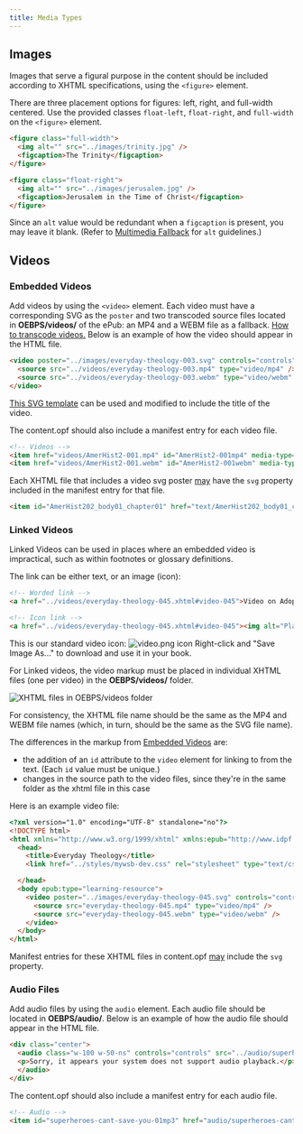 ```yaml
---
title: Media Types
---
```

## Images

Images that serve a figural purpose in the content should be included according to XHTML specifications, using the `<figure>` element.

There are three placement options for figures: left, right, and full-width centered. Use the provided classes `float-left`, `float-right`, and `full-width` on the `<figure>` element.

```html
<figure class="full-width">
  <img alt="" src="../images/trinity.jpg" />
  <figcaption>The Trinity</figcaption>
</figure>

<figure class="float-right">
  <img alt="" src="../images/jerusalem.jpg" />
  <figcaption>Jerusalem in the Time of Christ</figcaption>
</figure>
```

Since an `alt` value would be redundant when a `figcaption` is present, you may leave it blank. (Refer to [Multimedia Fallback](html_style.html#Multimedia-Fallback) for `alt` guidelines.)

## Videos

### Embedded Videos

Add videos by using the `<video>` element. Each video must have a corresponding SVG as the `poster` and two transcoded source files located in **OEBPS/videos/** of the ePub: an MP4 and a WEBM file as a fallback. [How to transcode videos.](https://github.com/bhdirect-ebooks/transcode-video/blob/main/README.md) Below is an example of how the video should appear in the HTML file.

```html
<video poster="../images/everyday-theology-003.svg" controls="controls" preload="none">
  <source src="../videos/everyday-theology-003.mp4" type="video/mp4" />
  <source src="../videos/everyday-theology-003.webm" type="video/webm" />
</video>
```

[This SVG template](https://drive.google.com/file/d/1zB15OlTyGdrKX_L42XjTBSeQJ2TzHK2M/view?usp=sharing) can be used and modified to include the title of the video.

The content.opf should also include a manifest entry for each video file.

```html
<!-- Videos -->
<item href="videos/AmerHist2-001.mp4" id="AmerHist2-001mp4" media-type="video/mp4" />
<item href="videos/AmerHist2-001.webm" id="AmerHist2-001webm" media-type="video/webm" />
```

Each XHTML file that includes a video svg poster [may](https://www.w3.org/publishing/epub3/epub-packages.html#sec-svg) have the `svg` property included in the manifest entry for that file.

```html
<item id="AmerHist202_body01_chapter01" href="text/AmerHist202_body01_chapter01.xhtml" media-type="application/xhtml+xml" properties="svg" />
```

### Linked Videos

Linked Videos can be used in places where an embedded video is impractical, such as within footnotes or glossary definitions.

The link can be either text, or an image (icon):

```html
<!-- Worded link -->
<a href="../videos/everyday-theology-045.xhtml#video-045">Video on Adoption</a>

<!-- Icon link -->
<a href="../videos/everyday-theology-045.xhtml#video-045"><img alt="Play Video" src="../images/video.png" /></a>
```

This is our standard video icon: ![video.png icon](/assets/images/uploads/video.png) Right-click and "Save Image As..." to download and use it in your book.

For Linked videos, the video markup must be placed in individual XHTML files (one per video) in the **OEBPS/videos/** folder.

![XHTML files in OEBPS/videos folder](/assets/images/uploads/videos-folder.png)

For consistency, the XHTML file name should be the same as the MP4 and WEBM file names (which, in turn, should be the same as the SVG file name).

The differences in the markup from [Embedded Videos](#Embedded-Videos) are:
- the addition of an `id` attribute to the `video` element for linking to from the text. (Each `id` value must be unique.)
- changes in the source path to the video files, since they're in the same folder as the xhtml file in this case

Here is an example video file:

```html
<?xml version="1.0" encoding="UTF-8" standalone="no"?>
<!DOCTYPE html>
<html xmlns="http://www.w3.org/1999/xhtml" xmlns:epub="http://www.idpf.org/2007/ops">
  <head>
    <title>Everyday Theology</title>
    <link href="../styles/mywsb-dev.css" rel="stylesheet" type="text/css" />

  </head>
  <body epub:type="learning-resource">
    <video poster="../images/everyday-theology-045.svg" controls="controls" preload="none" id="video-045">
      <source src="everyday-theology-045.mp4" type="video/mp4" />
      <source src="everyday-theology-045.webm" type="video/webm" />
    </video>
  </body>
</html>
```

Manifest entries for these XHTML files in content.opf [may](https://www.w3.org/publishing/epub3/epub-packages.html#sec-svg) include the `svg` property.

### Audio Files

Add audio files by using the `audio` element. Each audio file should be located in **OEBPS/audio/**. Below is an example of how the audio file should appear in the HTML file.

```html
<div class="center">
  <audio class="w-100 w-50-ns" controls="controls" src="../audio/superheroes-cant-save-you-05.mp3" >
  <p>Sorry, it appears your system does not support audio playback.</p>
  </audio>
</div>
```

The content.opf should also include a manifest entry for each audio file.

```html
<!-- Audio -->
<item id="superheroes-cant-save-you-01mp3" href="audio/superheroes-cant-save-you-01.mp3" media-type="audio/mp3" />
```

